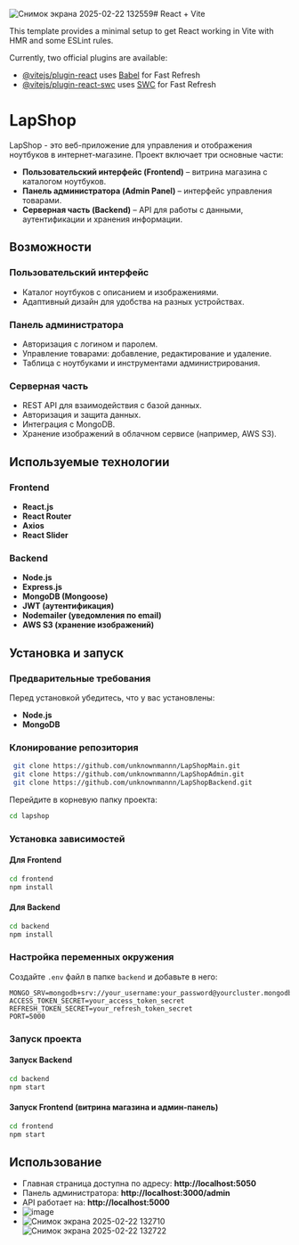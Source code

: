 ![Снимок экрана 2025-02-22 132559](https://github.com/user-attachments/assets/88175592-e487-447a-8223-689e5c3e007d)# React + Vite

This template provides a minimal setup to get React working in Vite with HMR and some ESLint rules.

Currently, two official plugins are available:

- [@vitejs/plugin-react](https://github.com/vitejs/vite-plugin-react/blob/main/packages/plugin-react/README.md) uses [Babel](https://babeljs.io/) for Fast Refresh
- [@vitejs/plugin-react-swc](https://github.com/vitejs/vite-plugin-react-swc) uses [SWC](https://swc.rs/) for Fast Refresh
# LapShop
LapShop - это веб-приложение для управления и отображения ноутбуков в интернет-магазине. Проект включает три основные части:

- **Пользовательский интерфейс (Frontend)** – витрина магазина с каталогом ноутбуков.
- **Панель администратора (Admin Panel)** – интерфейс управления товарами.
- **Серверная часть (Backend)** – API для работы с данными, аутентификации и хранения информации.

## Возможности

### Пользовательский интерфейс
- Каталог ноутбуков с описанием и изображениями.
- Адаптивный дизайн для удобства на разных устройствах.

### Панель администратора
- Авторизация с логином и паролем.
- Управление товарами: добавление, редактирование и удаление.
- Таблица с ноутбуками и инструментами администрирования.

### Серверная часть
- REST API для взаимодействия с базой данных.
- Авторизация и защита данных.
- Интеграция с MongoDB.
- Хранение изображений в облачном сервисе (например, AWS S3).

## Используемые технологии

### Frontend
- **React.js**
- **React Router**
- **Axios**
- **React Slider**

### Backend
- **Node.js**
- **Express.js**
- **MongoDB (Mongoose)**
- **JWT (аутентификация)**
- **Nodemailer (уведомления по email)**
- **AWS S3 (хранение изображений)**

## Установка и запуск

### Предварительные требования
Перед установкой убедитесь, что у вас установлены:
- **Node.js**
- **MongoDB**

### Клонирование репозитория
```sh
 git clone https://github.com/unknownmannn/LapShopMain.git
 git clone https://github.com/unknownmannn/LapShopAdmin.git
 git clone https://github.com/unknownmannn/LapShopBackend.git
```

Перейдите в корневую папку проекта:
```sh
cd lapshop
```

### Установка зависимостей
#### Для Frontend
```sh
cd frontend
npm install
```

#### Для Backend
```sh
cd backend
npm install
```

### Настройка переменных окружения
Создайте `.env` файл в папке `backend` и добавьте в него:
```env
MONGO_SRV=mongodb+srv://your_username:your_password@yourcluster.mongodb.net/laptops
ACCESS_TOKEN_SECRET=your_access_token_secret
REFRESH_TOKEN_SECRET=your_refresh_token_secret
PORT=5000
```

### Запуск проекта
#### Запуск Backend
```sh
cd backend
npm start
```

#### Запуск Frontend (витрина магазина и админ-панель)
```sh
cd frontend
npm start
```

## Использование
- Главная страница доступна по адресу: **http://localhost:5050**
- Панель администратора: **http://localhost:3000/admin**
- API работает на: **http://localhost:5000**
- ![image](https://github.com/user-attachments/assets/f706eef2-37f9-4417-8b60-734ca673911c)
- ![Снимок экрана 2025-02-22 132710](https://github.com/user-attachments/assets/1f76d5e6-33c1-4ecb-8cac-6cf56c446cc6)
![Снимок экрана 2025-02-22 132722](https://github.com/user-attachments/assets/d44e21f3-05bc-43ec-80ef-ebad988aa801)



